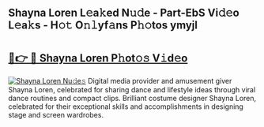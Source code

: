 ## Shayna Loren L𝚎a𝚔ed N𝚞𝚍e - Part-EbS Vi𝚍𝚎o L𝚎a𝚔s - H𝚘𝚝 O𝚗𝚕yf𝚊ns P𝚑𝚘tos ymyjl

# <h2><a href="http://kfcmp0r.oniu.top/?m=Shayna+Loren">🔗👉 🔴 Shayna Loren P𝚑ot𝚘𝚜 V𝚒d𝚎o</a></h2>

[![Shayna Loren Nu𝚍e𝚜](https://i.imgur.com/0qMVB7G.gif)](http://kfcmp0r.oniu.top/?m=Shayna+Loren)
Digital media provider and amusement giver Shayna Loren, celebrated for sharing dance and lifestyle ideas through viral dance routines and compact clips. Brilliant costume designer Shayna Loren, celebrated for their exceptional skills and accomplishments in designing stage and screen wardrobes.  
